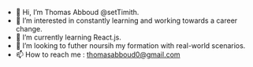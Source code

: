 - 👋 Hi, I’m Thomas Abboud @setTimith.
- 👀 I’m interested in constantly learning and working towards a career change.
- 🌱 I’m currently learning React.js.
- 💞️ I’m looking to futher noursih my formation with real-world scenarios.
- 📫 How to reach me : thomasabboud0@gmail.com 
